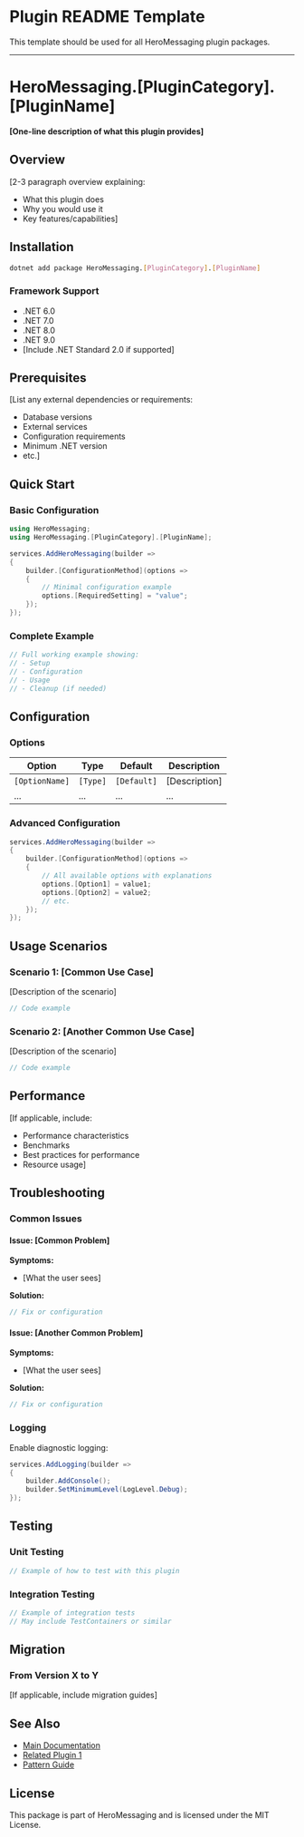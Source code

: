 # Plugin README Template

This template should be used for all HeroMessaging plugin packages.

---

# HeroMessaging.[PluginCategory].[PluginName]

**[One-line description of what this plugin provides]**

## Overview

[2-3 paragraph overview explaining:
- What this plugin does
- Why you would use it
- Key features/capabilities]

## Installation

```bash
dotnet add package HeroMessaging.[PluginCategory].[PluginName]
```

### Framework Support

- .NET 6.0
- .NET 7.0
- .NET 8.0
- .NET 9.0
- [Include .NET Standard 2.0 if supported]

## Prerequisites

[List any external dependencies or requirements:
- Database versions
- External services
- Configuration requirements
- Minimum .NET version
- etc.]

## Quick Start

### Basic Configuration

```csharp
using HeroMessaging;
using HeroMessaging.[PluginCategory].[PluginName];

services.AddHeroMessaging(builder =>
{
    builder.[ConfigurationMethod](options =>
    {
        // Minimal configuration example
        options.[RequiredSetting] = "value";
    });
});
```

### Complete Example

```csharp
// Full working example showing:
// - Setup
// - Configuration
// - Usage
// - Cleanup (if needed)
```

## Configuration

### Options

| Option | Type | Default | Description |
|--------|------|---------|-------------|
| `[OptionName]` | `[Type]` | `[Default]` | [Description] |
| ... | ... | ... | ... |

### Advanced Configuration

```csharp
services.AddHeroMessaging(builder =>
{
    builder.[ConfigurationMethod](options =>
    {
        // All available options with explanations
        options.[Option1] = value1;
        options.[Option2] = value2;
        // etc.
    });
});
```

## Usage Scenarios

### Scenario 1: [Common Use Case]

[Description of the scenario]

```csharp
// Code example
```

### Scenario 2: [Another Common Use Case]

[Description of the scenario]

```csharp
// Code example
```

## Performance

[If applicable, include:
- Performance characteristics
- Benchmarks
- Best practices for performance
- Resource usage]

## Troubleshooting

### Common Issues

#### Issue: [Common Problem]

**Symptoms:**
- [What the user sees]

**Solution:**
```csharp
// Fix or configuration
```

#### Issue: [Another Common Problem]

**Symptoms:**
- [What the user sees]

**Solution:**
```csharp
// Fix or configuration
```

### Logging

Enable diagnostic logging:

```csharp
services.AddLogging(builder =>
{
    builder.AddConsole();
    builder.SetMinimumLevel(LogLevel.Debug);
});
```

## Testing

### Unit Testing

```csharp
// Example of how to test with this plugin
```

### Integration Testing

```csharp
// Example of integration tests
// May include TestContainers or similar
```

## Migration

### From Version X to Y

[If applicable, include migration guides]

## See Also

- [Main Documentation](../../README.md)
- [Related Plugin 1](../[RelatedPlugin]/README.md)
- [Pattern Guide](../docs/[relevant-pattern].md)

## License

This package is part of HeroMessaging and is licensed under the MIT License.
